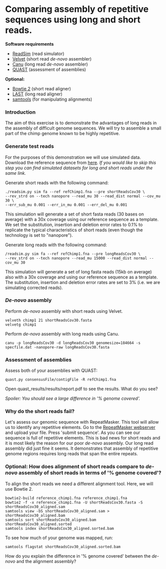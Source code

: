 # Comparing assembly of repetitive sequences using long and short reads.

**Software requirements**
- [ReadSim](http://sourceforge.net/p/readsim/wiki/manual/) (read simulator)
- [Velvet](https://www.ebi.ac.uk/~zerbino/velvet/) (short read *de-novo* assembler)
- [Canu](https://github.com/marbl/canu/releases) (long read *de-novo* assembler)
- [QUAST](http://bioinf.spbau.ru/quast) (assessment of assemblies)

**Optional:**
- [Bowtie 2](http://bowtie-bio.sourceforge.net/bowtie2/index.shtml) (short read aligner)
- [LAST](http://last.cbrc.jp/) (long read aligner)
- [samtools](http://www.htslib.org/download/) (for manipulating alignments)


### Introduction
The aim of this exercise is to demonstrate the advantages of long reads in the assembly of difficult genome sequences. We will try to assemble a small part of the chimp genome known to be highly repetitive.

### Generate test reads
For the purposes of this demonstration we will use simulated data. Download the reference sequence from [here](https://figshare.com/s/be47dc169f8759545b5a).
*If you would like to skip this step you can find simulated datasets for long and short reads under the same link.*

Generate short reads with the following command:

```
./readsim.py sim fa --ref refChimp1.fna --pre shortReadsCov30 \
--rev_strd on --tech nanopore --read_mu 30 --read_dist normal --cov_mu 30 \
--err_sub_mu 0.001 --err_in_mu 0.001 --err_del_mu 0.001
```

This simulation will generate a set of short fasta reads (30 bases on average) with a 30x coverage using our reference sequence as a template. We set the substitution, insertion and deletion error rates to 0.1% to replicate the typical characteristics of short reads (even though the technology is set to "nanopore").

Generate long reads with the following command:

```
/readsim.py sim fa --ref refChimp1.fna --pre longReadsCov30 \ 
--rev_strd on --tech nanopore --read_mu 15000 --read_dist normal --cov_mu 30
```

This simulation will generate a set of long fasta reads (15kb on average) also with a 30x coverage and using our reference sequence as a template. The substitution, insertion and deletion error rates are set to 3% (i.e. we are simulating corrected reads).


### *De-novo* assembly

Perform *de-novo* assembly with short reads using Velvet.

``` 
velveth chimp1 21 shortReadsCov30.fasta
velvetg chimp1
```

Perform *de-novo* assembly with long reads using Canu.

```
canu -p longReadsCov30 -d longReadsCov30 genomesize=184664 -s specfile.dat -nanopore-raw longReadsCov30.fasta
```

### Assessment of assemblies
Assess both of your assemblies with QUAST:

```
quast.py consensusFile/contigFile -R refChimp1.fna
```

Open quast_results/results/report.pdf to see the results. What do you see?

*Spoiler: You should see a large difference in '% genome covered'.*

### Why do the short reads fail?
Let's assess our genomic sequence with RepeatMasker. This tool will allow us to identify any repetitive elements.
Go to the [RepeatMasker webserver](http://www.repeatmasker.org/cgi-bin/WEBRepeatMasker) and upload your file. Press 'submit sequence'.
As you can see our sequence is full of repetitive elements. This is bad news for short reads and it is most likely the reason for our poor *de-novo* assembly. Our long read assembly did just fine it seems. It demonstrates that assembly of repetitive genome regions requires long reads that span the entire repeats.

### Optional: How does alignment of short reads compare to *de-novo* assembly of short reads in terms of '% genome covered'?

To align the short reads we need a different alignment tool. Here, we will use Bowtie 2.

```
bowtie2-build reference_chimp1.fna reference_chimp1.fna
bowtie2 -f -x reference_chimp1.fna -U shortReadsCov30.fasta -S shortReadsCov30_aligned.sam
samtools view -bS shortReadsCov30_aligned.sam > shortReadsCov30_aligned.bam
samtools sort shortReadsCov30_aligned.bam shortReadsCov30_aligned.sorted
samtools index shortReadsCov30_aligned.sorted.bam
```

To see how much of your genome was mapped, run:

```
samtools flagstat shortReadsCov30_aligned.sorted.bam
```

How do you explain the difference in '% genome covered' between the *de-novo* and the alignment assembly?

